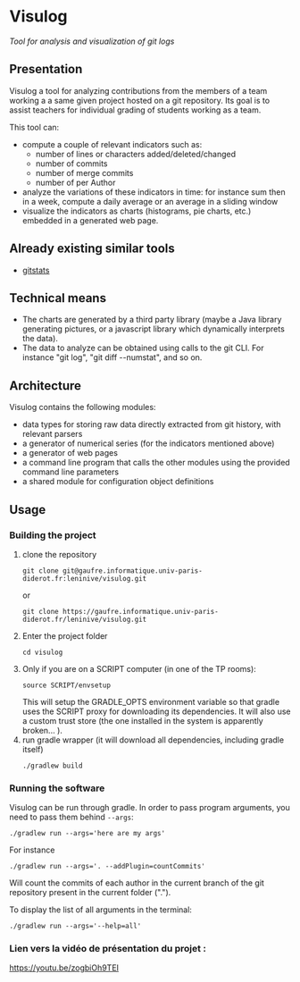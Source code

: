 # Visulog

*Tool for analysis and visualization of git logs*

## Presentation

Visulog a tool for analyzing contributions from the members of a team working a a same given project hosted on a git repository. Its goal is to assist teachers for individual grading of students working as a team.

This tool can:

- compute a couple of relevant indicators such as:
  - number of lines or characters added/deleted/changed
  - number of commits
  - number of merge commits
  - number of per Author
- analyze the variations of these indicators in time: for instance sum then in a week, compute a daily average or an average in a sliding window
- visualize the indicators as charts (histograms, pie charts, etc.) embedded in a generated web page.

## Already existing similar tools

- [gitstats](https://pypi.org/project/gitstats/) 

## Technical means

- The charts are generated by a third party library (maybe a Java library generating pictures, or a javascript library which dynamically interprets the data).
- The data to analyze can be obtained using calls to the git CLI. For instance "git log", "git diff --numstat", and so on.

## Architecture

Visulog contains the following modules:

- data types for storing raw data directly extracted from git history, with relevant parsers
- a generator of numerical series (for the indicators mentioned above)
- a generator of web pages
- a command line program that calls the other modules using the provided command line parameters
- a shared module for configuration object definitions

## Usage

### Building the project

1. clone the repository
    ```
    git clone git@gaufre.informatique.univ-paris-diderot.fr:leninive/visulog.git
    ```
   or
    ```
    git clone https://gaufre.informatique.univ-paris-diderot.fr/leninive/visulog.git
    ```
2. Enter the project folder
    ```
    cd visulog
    ```
3. Only if you are on a SCRIPT computer (in one of the TP rooms):
    ```
    source SCRIPT/envsetup
    ```
    This will setup the GRADLE_OPTS environment variable so that gradle uses the SCRIPT proxy for downloading its dependencies. It will also use a custom trust store (the one installed in the system is apparently broken... ).
4. run gradle wrapper (it will download all dependencies, including gradle itself)
    ```
    ./gradlew build
    ```
### Running the software

Visulog can be run through gradle. In order to pass program arguments, you need to pass them behind `--args`:
```
./gradlew run --args='here are my args'
```

For instance

```
./gradlew run --args='. --addPlugin=countCommits'
```

Will count the commits of each author in the current branch of the git repository present in the current folder (".").

To display the list of all arguments in the terminal:

```
./gradlew run --args='--help=all'
```

### Lien vers la vidéo de présentation du projet : 

https://youtu.be/zogbiOh9TEI


